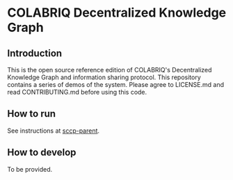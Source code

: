 # COLABRIQ Decentralized Knowledge Graph

## Introduction

This is the open source reference edition of COLABRIQ's Decentralized Knowledge Graph and information sharing protocol. This repository contains a series of demos of the system. Please agree to LICENSE.md and read CONTRIBUTING.md before using this code.

## How to run

See instructions at [sccp-parent](https://github.com/colabriq/sccp-parent).

## How to develop

To be provided.

